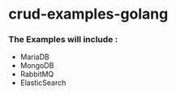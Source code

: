 # crud-examples-golang
### The Examples will include :
- MariaDB
- MongoDB
- RabbitMQ
- ElasticSearch

